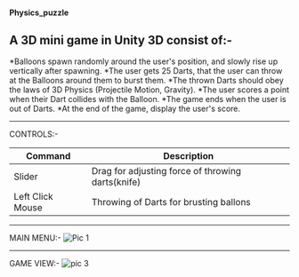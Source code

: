 #### Physics_puzzle
## 
## A 3D mini game in Unity 3D consist of:-


 *Balloons spawn randomly around the user's position, and slowly rise up vertically after spawning.
 *The user gets 25 Darts, that the user can throw at the Balloons around them to burst them.
 *The thrown Darts should obey the laws of 3D Physics (Projectile Motion, Gravity).
 *The user scores a point when their Dart collides with the Balloon.
 *The game ends when the user is out of Darts.
 *At the end of the game, display the user's score.
***
CONTROLS:-

| Command | Description |
| --- | --- |
| Slider | Drag for adjusting force of throwing darts(knife) |
| Left Click Mouse | Throwing of Darts for brusting ballons |
***
MAIN MENU:-
![Pic 1](https://github.com/anshum404/Physics_puzzle/assets/67569065/3bf6f31d-324e-4c3d-85a0-9529e858ba63)

***
GAME VIEW:-
![pic 3](https://github.com/anshum404/Physics_puzzle/assets/67569065/5c754828-8f99-4818-9f22-cd99e5becea9)
